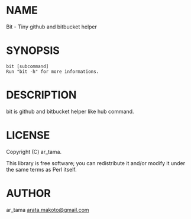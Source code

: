 # NAME

Bit - Tiny github and bitbucket helper

# SYNOPSIS

    bit [subcommand]
    Run "bit -h" for more informations.

# DESCRIPTION

bit is github and bitbucket helper like hub command.

# LICENSE

Copyright (C) ar\_tama.

This library is free software; you can redistribute it and/or modify
it under the same terms as Perl itself.

# AUTHOR

ar\_tama <arata.makoto@gmail.com>

